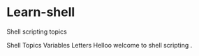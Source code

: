 # Learn-shell
Shell scripting topics

Shell Topics
Variables
Letters
Helloo welcome to shell scripting
.